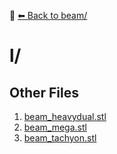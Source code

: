 📁 [⬅ Back to beam/](../README.md)

# l/


## Other Files
1. [beam_heavydual.stl](./beam_heavydual.stl)
2. [beam_mega.stl](./beam_mega.stl)
3. [beam_tachyon.stl](./beam_tachyon.stl)